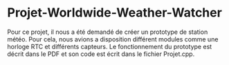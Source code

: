 # Projet-Worldwide-Weather-Watcher

Pour ce projet, il nous a été demandé de créer un prototype de station météo. Pour cela, nous avions a disposition différent modules comme une horloge RTC et différents capteurs. Le fonctionnement du prototype est décrit dans le PDF et son code est écrit dans le fichier Projet.cpp.
